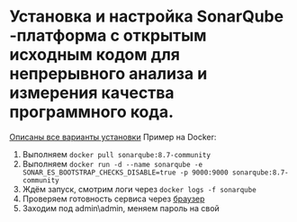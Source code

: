 # Установка и настройка SonarQube -платформа с открытым исходным кодом для непрерывного анализа и измерения качества программного кода.

[Описаны все варианты установки](https://docs.sonarqube.org/latest/setup/install-server/) 
Пример на Docker:
1. Выполняем `docker pull sonarqube:8.7-community`
2. Выполняем `docker run -d --name sonarqube -e SONAR_ES_BOOTSTRAP_CHECKS_DISABLE=true -p 9000:9000 sonarqube:8.7-community`
3. Ждём запуск, смотрим логи через `docker logs -f sonarqube`
4. Проверяем готовность сервиса через [браузер](http://localhost:9000)
5. Заходим под admin\admin, меняем пароль на свой
   